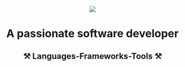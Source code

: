 <!--
### Hi there 👋


**LeilaBasri/LeilaBasri** is a ✨ _special_ ✨ repository because its `README.md` (this file) appears on your GitHub profile.

Here are some ideas to get you started:

- 🔭 I’m currently working on ...
- 🌱 I’m currently learning ...
- 👯 I’m looking to collaborate on ...
- 🤔 I’m looking for help with ...
- 💬 Ask me about ...
- 📫 How to reach me: ...
- 😄 Pronouns: ...
- ⚡ Fun fact: ...
-->
<p align="center">
<img src="https://github.com/LeilaBasri/LeilaBasri/assets/33898821/00634802-36b8-4764-b741-72eeee713378">
</p>
<h1 align="center">
   A passionate software developer
</h1>
<h2 align="center">
   ⚒ Languages-Frameworks-Tools ⚒
</h2>
<p align="center">
   <img src="">
   <img src="">
   <img src="">
   <img src="">
   <img src="">
   <img src="">
   <img src="">
   <img src="">
   <img src="">
   <img src="">
</p>
